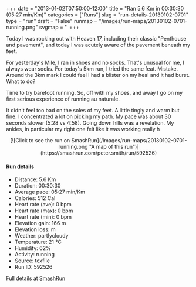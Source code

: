 +++
date = "2013-01-02T07:50:00-12:00"
title = "Ran 5.6 Km in 00:30:30 (05:27 min/Km)"
categories = ["Runs"]
slug = "run-details-20130102-0701"
type = "run"
draft = "False"
runmap = "/images/run-maps/20130102-0701-running.png"
svgmap = '<polyline points="93 48, 96 45, 99 38, 100 33, 99 32, 91 31, 91 31, 87 30, 75 32, 67 35, 52 48, 38 59, 29 62, 10 69, 6 69, 2 67, 0 63, 49 32, 52 31, 65 38, 71 49, 74 51, 88 53, 93 48">'
+++

Today I was rocking out with Heaven 17, including their classic "Penthouse and pavement", and today I was acutely aware of the pavement beneath my feet. 

For yesterday's Mile, I ran in shoes and no socks. That's unusual for me, I always wear socks. For today's 5km run, I tried the same feat. Mistake. Around the 3km mark I could feel I had a blister on my heal and it had burst. What to do?

Time to try barefoot running. So, off with my shoes, and away I go on my first serious experience of running au naturale. 

It didn't feel too bad on the soles of my feet. A little tingly and warm but fine. I concentrated a lot on picking my path. My pace was about 30 seconds slower (5:28 vs 4:58). Going down hills was a revelation. My ankles, in particular my right one felt like it was working really h

<!--more-->

<center>
[![Click to see the run on SmashRun](/images/run-maps/20130102-0701-running.png "A map of this run")](https://smashrun.com/peter.smith/run/592526)
</center>

#### Run details

* Distance: 5.6 Km
* Duration: 00:30:30
* Average pace: 05:27 min/Km
* Calories: 512 Cal
* Heart rate (ave): 0 bpm
* Heart rate (max): 0 bpm
* Heart rate (min): 0 bpm
* Elevation gain: 166 m
* Elevation loss:  m
* Weather: partlycloudy
* Temperature: 21 &deg;C
* Humidity: 62%
* Activity: running
* Source: tcxfile
* Run ID: 592526

Full details at [SmashRun](https://smashrun.com/peter.smith/run/592526)